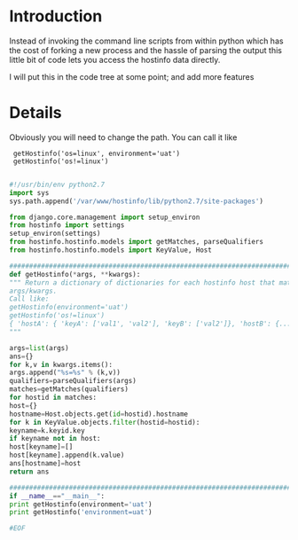 # Introduction #
Instead of invoking the command line scripts from within python which has the cost of forking a new process and the hassle of parsing the output this little bit of code lets you access the hostinfo data directly.

I will put this in the code tree at some point; and add more features

# Details #
Obviously you will need to change the path.
You can call it like
```
 getHostinfo('os=linux', environment='uat')
 getHostinfo('os!=linux')
```

```python

#!/usr/bin/env python2.7
import sys
sys.path.append('/var/www/hostinfo/lib/python2.7/site-packages')

from django.core.management import setup_environ
from hostinfo import settings
setup_environ(settings)
from hostinfo.hostinfo.models import getMatches, parseQualifiers
from hostinfo.hostinfo.models import KeyValue, Host

################################################################################
def getHostinfo(*args, **kwargs):
""" Return a dictionary of dictionaries for each hostinfo host that matches the
args/kwargs.
Call like:
getHostinfo(environment='uat')
getHostinfo('os!=linux')
{ 'hostA': { 'keyA': ['val1', 'val2'], 'keyB': ['val2']}, 'hostB': {...}}
"""

args=list(args)
ans={}
for k,v in kwargs.items():
args.append("%s=%s" % (k,v))
qualifiers=parseQualifiers(args)
matches=getMatches(qualifiers)
for hostid in matches:
host={}
hostname=Host.objects.get(id=hostid).hostname
for k in KeyValue.objects.filter(hostid=hostid):
keyname=k.keyid.key
if keyname not in host:
host[keyname]=[]
host[keyname].append(k.value)
ans[hostname]=host
return ans

################################################################################
if __name__=="__main__":
print getHostinfo(environment='uat')
print getHostinfo('environment=uat')

#EOF
```